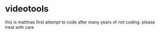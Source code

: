 # videotools
this is matthias first attempt to code after many years of not coding. please treat with care
